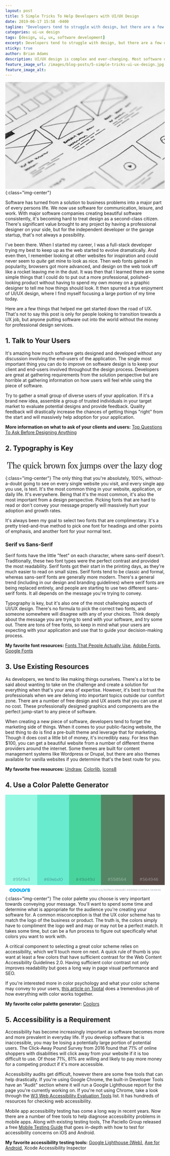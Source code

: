 ```yaml
---
layout: post
title: 5 Simple Tricks To Help Developers with UI/UX Design
date: 2019-06-17 15:58 -0400
tagline: "Developers tend to struggle with design, but there are a few quick changes that can make your software shine."
categories: ui-ux design
tags: [design, ui, ux, software development]
excerpt: Developers tend to struggle with design, but there are a few quick changes that can make your software shine. 
sticky: true
author: Brian Adams
description: UI/UX design is complex and ever-changing. Most software developers feel lost when approaching design, but these simple tips can help boost software past design woes.
feature_image_url: /images/blog-posts/5-simple-tricks-ui-ux-design.jpg
feature_image_alt: 
---
```


![UX Wireframing Example](/images/blog-posts/5-simple-tricks-ui-ux-design.jpg){:class="img-center"}

Software has turned from a solution to business problems into a major part of every persons life. We now use software for communication, leisure, and work. With major software companies creating beautiful software consistently, it's becoming hard to treat design as a second-class citizen.  There's significant value brought to any project by having a professional designer on your side, but for the independent developer or the garage startup, that's not always a possibility. 

I've been there. When I started my career, I was a full-stack developer trying my best to keep up as the web started to evolve dramatically. And even then, I remember looking at other websites for inspiration and could never seem to _quite_ get mine to look as nice. Then web fonts gained in popularity, browsers got more advanced, and design on the web took off like a rocket leaving me in the dust. It was then that I learned there are some simple things that I could do to put out a more professional, polished-looking product without having to spend my own money on a graphic designer to tell me how things should look. It then spurred a true enjoyment of UI/UX design, where I find myself focusing a large portion of my time today.

Here are a few things that helped me get started down the road of UX. That's not to say this post is only for people looking to transition towards a UX job, but anyone putting software out into the world without the money for professional design services.



## 1. Talk to Your Users

It's amazing how much software gets designed and developed without any discussion involving the end-users of the application. The single most important thing you can do to improve on software design is to keep your client and end-users involved throughout the design process. Developers are great at gathering requirements from the solution perspective but are horrible at gathering information on how users will feel while using the piece of software. 

Try to gather a small group of diverse users of your application. If it's a brand new idea, assemble a group of trusted individuals in your target market to evaluate potential designs and provide feedback. Quality feedback will drastically increase the chances of getting things "right" from the start and will massively help adoption for your application.

**More information on what to ask of your clients and users:** [Top Questions To Ask Before Designing Anything](https://uxplanet.org/top-questions-to-ask-before-designing-anything-2141c7f64888)



## 2. Typography is Key
![Typography Example](/images/blog-posts/typography.jpg){:class="img-center"}
The only thing that you're absolutely, 100%, without-a-doubt going to see on every single website you visit, and every single app you use, is text. It's the most common thing in your website, application, or daily life. It's everywhere. Being that it's the most common, it's also the most important from a design perspective. Picking fonts that are hard to read or don't convey your message properly will massively hurt your adoption and growth rates. 

It's always been my goal to select two fonts that are complimentary. It's a pretty tried-and-true method to pick one font for headings and other points of emphasis, and another font for your normal text.

### Serif vs Sans-Serif

Serif fonts have the little "feet" on each character, where sans-serif doesn't. Traditionally, these two font types were the perfect contrast and provided the most readability. Serif fonts got their start in the printing days, as they're much easier to read on small sizes. Serif fonts tend to be classic and formal, whereas sans-serif fonts are generally more modern. There's a general trend (including in our design and branding guidelines) where serif fonts are being replaced entirely, and people are starting to use two different sans-serif fonts. It all depends on the message you're trying to convey.

Typography is key, but it's also one of the most challenging aspects of UI/UX design. There's no formula to pick the correct two fonts, and someone somewhere will  disagree with any of your choices. Think deeply about the message you are trying to send with your software, and try some out. There are tons of free fonts, so keep in mind what your users are expecting with your application and use that to guide your decision-making process.

**My favorite font resources:** [Fonts That People Actually Use](https://icons8.com/fonts/lato/arial), [Adobe Fonts](https://fonts.adobe.com), [Google Fonts](https://fonts.google.com) 



## 3. Use Existing Resources

As developers, we tend to like making things ourselves. There's a lot to be said about wanting to take on the challenge and create a solution for everything when that's your area of expertise. However, it's best to trust the professionals when we are delving into important topics outside our comfort zone. There are a number of free design and UX assets that you can use at no cost. These professionally designed graphics and components are the perfect jump-start to any piece of software.

When creating a new piece of software, developers tend to forget the marketing side of things. When it comes to your public-facing website, the best thing to do is find a pre-built theme and leverage that for marketing. Though it does cost a little bit of money, it's incredibly easy. For less than $100, you can get a beautiful website from a number of different theme providers around the internet. Some themes are built for content management systems like Wordpress or Drupal, but there are also themes available for vanilla websites if you determine that's the best route for you.

**My favorite free resources:** [Undraw](https://undraw.co/), [Colorlib](https://colorlib.com), [Icons8](https://icons8.com/)



## 4. Use a Color Palette Generator
![Coolors Color Palette Example](/images/blog-posts/coolors-example.png){:class="img-center"}
The color palette you choose is very important towards conveying your message. You'll want to spend some time and determine what is appropriate for the audience you're creating your software for. A common misconception is that the UX color scheme has to match the logo of the business or product. The truth is, the colors simply have to compliment the logo well and may or may not be a perfect match. It takes some time, but can be a fun process to figure out specifically what colors you want to work with.

A critical component to selecting a great color scheme relies on accessibility, which we'll touch more on next. A quick rule of thumb is you want at least a few colors that have sufficient contrast for the Web Content Accessibility Guidelines 2.0. Having sufficient color contrast not only improves readability but goes a long way in page visual performance and SEO. 

If you're interested more in color psychology and what your color scheme may convey to your users, [this article on Toptal](https://www.toptal.com/designers/ux/color-in-ux) does a tremendous job of how everything with color works together.

**My favorite color palette generator:** [Coolors](https://coolors.co/)



## 5. Accessibility is a Requirement

Accessibility has become increasingly important as software becomes more and more prevalent in everyday life. If you develop software that is inaccessible, you may be losing a potentially large portion of potential users. The Click-Away Pound Survey from 2016 found that 71% of online shoppers with disabilities will click away from your website if it is too difficult to use. Of those 71%, 81% are willing and likely to pay more money for a competing product if it's more accessible.

Accessibility audits get difficult, however there are some free tools that can help drastically. If you're using Google Chrome, the built-in Developer Tools have an "Audit" section where it will run a Google Lighthouse report for the page you're currently working on. If you're not using Chrome, take a look through the [W3 Web Accessibility Evaluation Tools](https://www.w3.org/WAI/ER/tools/) list. It has hundreds of resources for checking web accessibility.

Mobile app accessibility testing has come a long way in recent years. Now there are a number of free tools to help diagnose accessibility problems in mobile apps. Along with existing testing tools, The Paciello Group released a free [Mobile Testing Guide](https://developer.paciellogroup.com/downloads/TPG_Mobile_Testing_Guide.pdf) that goes in-depth with how to test for accessibility concerns on iOS and Android.

**My favorite accessibility testing tools:** [Google Lighthouse (Web)](https://developers.google.com/web/tools/lighthouse/), [Axe for Android](https://play.google.com/store/apps/details?id=com.deque.axe.android), Xcode Accessibility Inspector